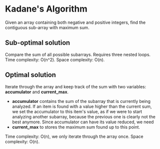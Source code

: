 # Kadane's Algorithm
Given an array containing both negative and positive integers, find the contiguous sub-array with maximum sum.

## Sub-optimal solution
Compare the sum of all possible subarrays. Requires three nested loops.
Time complexity: O(n^2).
Space complexity: O(n).

## Optimal solution
Iterate through the array and keep track of the sum with two variables: **accumulator** and **current_max**. 

- **accumulator** contains the sum of the subarray that is currently being analyzed. If an item is found with a value higher than the current sum, we set the accumulator to this item's value, as if we were to start analyzing another subarray, because the previous one is clearly not the best anymore. Since accumulator can have its value reduced, we need
- **current_max** to stores the maximum sum found up to this point.

Time complexity: O(n), we only iterate through the array once.
Space complexity: O(n).

